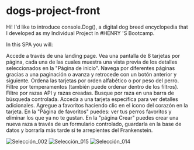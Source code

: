 # dogs-project-front

Hi! I'd like to introduce console.Dog(), a digital dog breed encyclopedia that I developed as my Individual Project in #HENRY 'S Bootcamp.

In this SPA you will: 

Accede a través de una landing page. Vea una pantalla de 8 tarjetas por página, cada una de las cuales muestra una vista previa de los detalles seleccionados en la "Página de inicio". Navega por diferentes páginas gracias a una paginación o avanza y retrocede con un botón anterior y siguiente. Ordena las tarjetas por orden alfabético o por peso del perro. Filtre por temperamentos (también puede ordenar dentro de los filtros). Filtre por razas API y razas creadas. Busque por raza en una barra de búsqueda controlada. Acceda a una tarjeta específica para ver detalles adicionales. Agregue a favoritos haciendo clic en el ícono del corazón en la tarjeta. En la "Página de favoritos" puedes: ver tus perros favoritos y eliminar los que ya no te gustan. En la "página Crear" puedes crear una nueva raza a través de un formulario controlado, guardarla en la base de datos y borrarla más tarde si te arrepientes del Frankenstein.


![Selección_002](https://user-images.githubusercontent.com/101005998/187340461-0a1c59ba-f54b-43af-83f3-d71930479f60.png)
![Selección_015](https://user-images.githubusercontent.com/101005998/187340508-5000e4dc-e970-4df3-b50e-c870c7f39559.png)
![Selección_014](https://user-images.githubusercontent.com/101005998/187340543-ebcef2d6-3961-44cc-8d1f-4837a42e8777.png)

